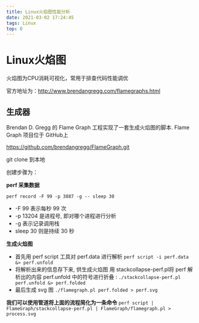 ```yaml
---
title: Linux火焰图性能分析
date: 2021-03-02 17:24:45
tags: Linux
top: 0
---
```


# Linux火焰图

火焰图为CPU消耗可视化，常用于排查代码性能调优

官方地址为：http://www.brendangregg.com/flamegraphs.html

<!--more-->

## 生成器

Brendan D. Gregg 的 Flame Graph 工程实现了一套生成火焰图的脚本.
Flame Graph 项目位于 GitHub上

https://github.com/brendangregg/FlameGraph.git

git clone 到本地

创建步骤为：

**perf 采集数据**

`perf record -F 99 -p 3887 -g -- sleep 30`

- -F 99 表示每秒 99 次
- -p 13204 是进程号, 即对哪个进程进行分析
- -g 表示记录调用栈
- sleep 30 则是持续 30 秒

**生成火焰图**

- 首先用 perf script 工具对 perf.data 进行解析
  `perf script -i perf.data &> perf.unfold`
- 将解析出来的信息存下来, 供生成火焰图
  用 stackcollapse-perf.pl将 perf 解析出的内容 perf.unfold 中的符号进行折叠 :
   `./stackcollapse-perf.pl perf.unfold &> perf.folded`
- 最后生成 svg 图
  `./flamegraph.pl perf.folded > perf.svg`

**我们可以使用管道将上面的流程简化为一条命令**
`perf script | FlameGraph/stackcollapse-perf.pl | FlameGraph/flamegraph.pl > process.svg`
